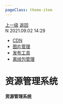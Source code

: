 ```yaml
---
pageClass: theme-item
---
```

<div class="extend-header">
    <div class="info">
        <div class="record">
            <a class="back" href="./">上一级</a>
            <a class="back" href="./">返回</a>
        </div>        
        <div class="mini">
            <span>N 2021.09.02 14:29</span>
        </div>
    </div>
    <div class="content"><div class="custom-block children"><ul><li><a href="/frontend/layerInfrastructure/systemResourceManagement/cdn">CDN</a></li><li><a href="/frontend/layerInfrastructure/systemResourceManagement/image">图片管理</a></li><li><a href="/frontend/layerInfrastructure/systemResourceManagement/publishing">发布工具</a></li><li><a href="/frontend/layerInfrastructure/systemResourceManagement/offlinePackageManagement">离线包管理</a></li></ul></div></div>
</div>
<div class="content-header">
<h1>资源管理系统</h1><strong>资源管理系统</strong>
</div>
<div class="static-content">


</div>